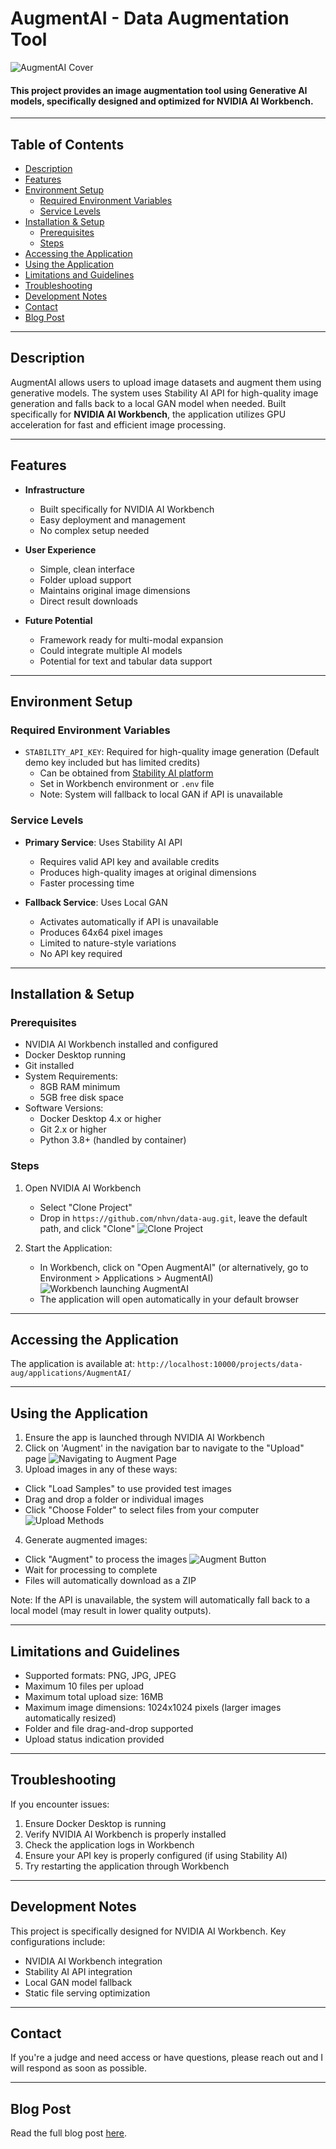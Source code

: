 # AugmentAI - Data Augmentation Tool
![AugmentAI Cover](frontend/static/images/augCover.png)
#### This project provides an image augmentation tool using **Generative AI** models, specifically designed and optimized for **NVIDIA AI Workbench**.
---

## Table of Contents
- [Description](#description)
- [Features](#features)
- [Environment Setup](#environment-setup)
  - [Required Environment Variables](#required-environment-variables)
  - [Service Levels](#service-levels)
- [Installation & Setup](#installation--setup)
  - [Prerequisites](#prerequisites)
  - [Steps](#steps)
- [Accessing the Application](#accessing-the-application)
- [Using the Application](#using-the-application)
- [Limitations and Guidelines](#limitations-and-guidelines)
- [Troubleshooting](#troubleshooting)
- [Development Notes](#development-notes)
- [Contact](#contact)
- [Blog Post](#blog-post)

---

## Description
AugmentAI allows users to upload image datasets and augment them using generative models. The system uses Stability AI API for high-quality image generation and falls back to a local GAN model when needed. Built specifically for **NVIDIA AI Workbench**, the application utilizes GPU acceleration for fast and efficient image processing.

---

## Features
- **Infrastructure**
  - Built specifically for NVIDIA AI Workbench
  - Easy deployment and management
  - No complex setup needed

- **User Experience**
  - Simple, clean interface
  - Folder upload support
  - Maintains original image dimensions
  - Direct result downloads

- **Future Potential**
  - Framework ready for multi-modal expansion
  - Could integrate multiple AI models
  - Potential for text and tabular data support

---

## Environment Setup

### Required Environment Variables
- `STABILITY_API_KEY`: Required for high-quality image generation (Default demo key included but has limited credits)
  - Can be obtained from [Stability AI platform](https://platform.stability.ai/)
  - Set in Workbench environment or `.env` file
  - Note: System will fallback to local GAN if API is unavailable

### Service Levels
- **Primary Service**: Uses Stability AI API
  - Requires valid API key and available credits
  - Produces high-quality images at original dimensions
  - Faster processing time

- **Fallback Service**: Uses Local GAN
  - Activates automatically if API is unavailable
  - Produces 64x64 pixel images
  - Limited to nature-style variations
  - No API key required

---

## Installation & Setup

### Prerequisites
- NVIDIA AI Workbench installed and configured
- Docker Desktop running
- Git installed
- System Requirements:
  - 8GB RAM minimum
  - 5GB free disk space
- Software Versions:
  - Docker Desktop 4.x or higher
  - Git 2.x or higher
  - Python 3.8+ (handled by container)

### Steps
1. Open NVIDIA AI Workbench
   - Select "Clone Project"
   - Drop in `https://github.com/nhvn/data-aug.git`, leave the default path, and click "Clone"
  ![Clone Project](frontend/static/images/clone-project.png)

2. Start the Application:
   - In Workbench, click on "Open AugmentAI" (or alternatively, go to Environment > Applications > AugmentAI)
  ![Workbench launching AugmentAI](frontend/static/images/openAug.png)
   - The application will open automatically in your default browser

---

## Accessing the Application
The application is available at: `http://localhost:10000/projects/data-aug/applications/AugmentAI/`

---

## Using the Application
1. Ensure the app is launched through NVIDIA AI Workbench
2. Click on 'Augment' in the navigation bar to navigate to the "Upload" page
  ![Navigating to Augment Page](frontend/static/images/augPage.png)
4. Upload images in any of these ways:
  - Click "Load Samples" to use provided test images
  - Drag and drop a folder or individual images
  - Click "Choose Folder" to select files from your computer
  ![Upload Methods](frontend/static/images/upload.png)

4. Generate augmented images:
  - Click "Augment" to process the images
  ![Augment Button](frontend/static/images/augButton.png)
  - Wait for processing to complete
  - Files will automatically download as a ZIP

Note: If the API is unavailable, the system will automatically fall back to a local model (may result in lower quality outputs).

---

## Limitations and Guidelines
- Supported formats: PNG, JPG, JPEG
- Maximum 10 files per upload
- Maximum total upload size: 16MB
- Maximum image dimensions: 1024x1024 pixels (larger images automatically resized)
- Folder and file drag-and-drop supported
- Upload status indication provided

---

## Troubleshooting
If you encounter issues:
1. Ensure Docker Desktop is running
2. Verify NVIDIA AI Workbench is properly installed
3. Check the application logs in Workbench
4. Ensure your API key is properly configured (if using Stability AI)
5. Try restarting the application through Workbench

---

## Development Notes
This project is specifically designed for NVIDIA AI Workbench. Key configurations include:
- NVIDIA AI Workbench integration
- Stability AI API integration
- Local GAN model fallback
- Static file serving optimization

---

## Contact
If you're a judge and need access or have questions, please reach out and I will respond as soon as possible.

---

## Blog Post
Read the full blog post [here](./blogpost.md).
